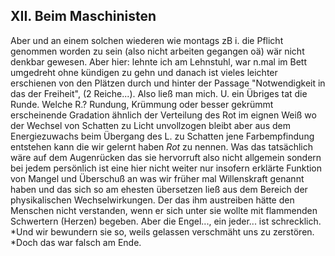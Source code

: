 ## XII. Beim Maschinisten 
Aber und an einem solchen wiederen wie montags zB i. die Pflicht genommen worden zu sein (also nicht arbeiten gegangen oä) wär nicht denkbar gewesen. Aber hier: lehnte ich am Lehnstuhl, war n.mal im Bett umgedreht ohne kündigen zu gehn und danach ist vieles leichter erschienen von den Plätzen durch und hinter der Passage &quot;Notwendigkeit in das der Freiheit&quot;, (2 Reiche...). Also ließ man mich. U. ein Übriges tat die Runde. Welche R.? Rundung, Krümmung oder besser gekrümmt erscheinende Gradation ähnlich der Verteilung des Rot im eignen Weiß wo der Wechsel von Schatten zu Licht unvollzogen bleibt aber aus dem Energiezuwachs beim Übergang des L. zu Schatten jene Farbempfindung entstehen kann die wir gelernt haben *Rot* zu nennen. Was das tatsächlich wäre auf dem Augenrücken das sie hervorruft also nicht allgemein sondern bei jedem persönlich ist eine hier nicht weiter nur insofern erklärte Funktion von Mangel und Überschuß an was wir früher mal Willenskraft genannt haben und das sich so am ehesten übersetzen ließ aus dem Bereich der physikalischen Wechselwirkungen. Der das ihm austreiben hätte den Menschen nicht verstanden, wenn er sich unter sie wollte mit flammenden Schwertern (Herzen) begeben. Aber die Engel..., ein jeder... ist schrecklich. *Und wir bewundern sie so, weils gelassen verschmäht uns zu zerstören. *Doch das war falsch am Ende.   
